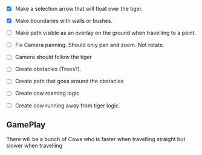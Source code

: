 - [x] Make a selection arrow that will float over the tiger.
- [x] Make boundaries with walls or bushes.
- [ ] Make path visible as an overlay on the ground when travelling to a point.
- [ ] Fix Camera panning. Should only pan and zoom. Not rotate.
- [ ] Camera should follow the tiger
- [ ] Create obstacles (Trees?).
- [ ] Create path that goes around the obstacles
- [ ] Create cow roaming logic
- [ ] Create cow running away from tiger logic.


GamePlay
---------

There will be a bunch of Cows who is faster when travelling straight but slower when travelling
